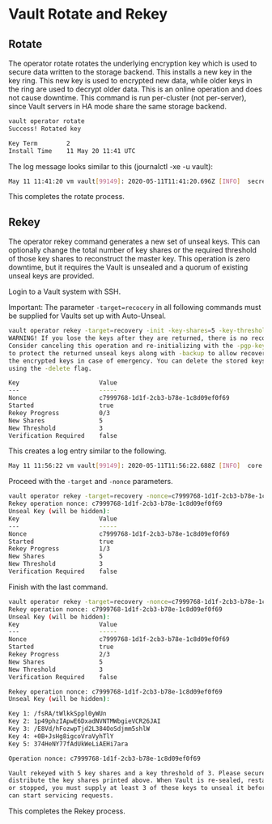 # Vault Rotate and Rekey

## Rotate

The operator rotate rotates the underlying encryption key which is used to secure data written to the storage backend. This installs a new key in the key ring. This new key is used to encrypted new data, while older keys in the ring are used to decrypt older data.
This is an online operation and does not cause downtime. This command is run per-cluster (not per-server), since Vault servers in HA mode share the same storage backend.

```bash
vault operator rotate
Success! Rotated key

Key Term        2
Install Time    11 May 20 11:41 UTC
```

The log message looks similar to this (journalctl -xe -u vault):

```bash
May 11 11:41:20 vm vault[99149]: 2020-05-11T11:41:20.696Z [INFO]  secrets.system.system_8461edb9: installed new encryption key
```

This completes the rotate process.

## Rekey

The operator rekey command generates a new set of unseal keys. This can optionally change the total number of key shares or the required threshold of those key shares to reconstruct the master key. This operation is zero downtime, but it requires the Vault is unsealed and a quorum of existing unseal keys are provided.

Login to a Vault system with SSH.

Important: The parameter `-target=recocery` in all following commands must be supplied for Vaults set up with Auto-Unseal.

```bash
vault operator rekey -target=recovery -init -key-shares=5 -key-threshold=3
WARNING! If you lose the keys after they are returned, there is no recovery.
Consider canceling this operation and re-initializing with the -pgp-keys flag
to protect the returned unseal keys along with -backup to allow recovery of
the encrypted keys in case of emergency. You can delete the stored keys later
using the -delete flag.

Key                      Value
---                      -----
Nonce                    c7999768-1d1f-2cb3-b78e-1c8d09ef0f69
Started                  true
Rekey Progress           0/3
New Shares               5
New Threshold            3
Verification Required    false
```

This creates a log entry similar to the following.

```bash
May 11 11:56:22 vm vault[99149]: 2020-05-11T11:56:22.688Z [INFO]  core: rekey initialized: nonce=c7999768-1d1f-2cb3-b78e-1c8d09ef0f69 shares=5 threshold=3 validation_required=false
```

Proceed with the `-target` and `-nonce` parameters.

```bash
vault operator rekey -target=recovery -nonce=c7999768-1d1f-2cb3-b78e-1c8d09ef0f69
Rekey operation nonce: c7999768-1d1f-2cb3-b78e-1c8d09ef0f69
Unseal Key (will be hidden): 
Key                      Value
---                      -----
Nonce                    c7999768-1d1f-2cb3-b78e-1c8d09ef0f69
Started                  true
Rekey Progress           1/3
New Shares               5
New Threshold            3
Verification Required    false
```

Finish with the last command.

```bash
vault operator rekey -target=recovery -nonce=c7999768-1d1f-2cb3-b78e-1c8d09ef0f69
Rekey operation nonce: c7999768-1d1f-2cb3-b78e-1c8d09ef0f69
Unseal Key (will be hidden): 
Key                      Value
---                      -----
Nonce                    c7999768-1d1f-2cb3-b78e-1c8d09ef0f69
Started                  true
Rekey Progress           2/3
New Shares               5
New Threshold            3
Verification Required    false

Rekey operation nonce: c7999768-1d1f-2cb3-b78e-1c8d09ef0f69
Unseal Key (will be hidden): 

Key 1: /fsRA/tWlkkSppl0yWUn
Key 2: 1p49phzIApwE6DxadNVNTMWbgieVCR26JAI
Key 3: /E8Vd/hFozwpTjd2L384OoSdjmm5shlW
Key 4: +0B+JsHg8igcoVraVyhTlY
Key 5: 374HeNY77fAdUkWeLiAEHi7ara

Operation nonce: c7999768-1d1f-2cb3-b78e-1c8d09ef0f69

Vault rekeyed with 5 key shares and a key threshold of 3. Please securely
distribute the key shares printed above. When Vault is re-sealed, restarted,
or stopped, you must supply at least 3 of these keys to unseal it before it
can start servicing requests.
```

This completes the Rekey process.

